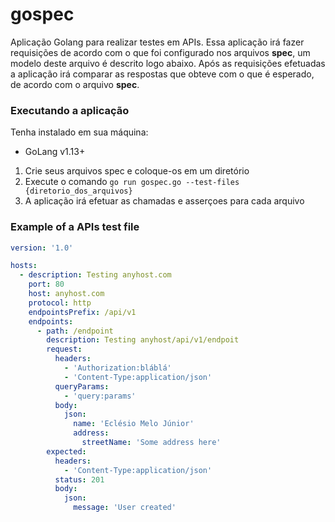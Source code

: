 # gospec

Aplicação Golang para realizar testes em APIs. Essa aplicação irá fazer requisições de acordo com o que foi configurado nos arquivos **spec**, um modelo deste arquivo é descrito logo abaixo. Após as requisições efetuadas a aplicação irá comparar as respostas que obteve com o que é esperado, de acordo com o arquivo **spec**.

### Executando a aplicação

Tenha instalado em sua máquina:

- GoLang v1.13+

1. Crie seus arquivos spec e coloque-os em um diretório
2. Execute o comando `go run gospec.go --test-files {diretorio_dos_arquivos}`
3. A aplicação irá efetuar as chamadas e asserçoes para cada arquivo

### Example of a APIs test file

```yaml
version: '1.0'

hosts:
  - description: Testing anyhost.com
    port: 80
    host: anyhost.com
    protocol: http
    endpointsPrefix: /api/v1
    endpoints:
      - path: /endpoint
        description: Testing anyhost/api/v1/endpoit
        request:
          headers:
            - 'Authorization:bláblá'
            - 'Content-Type:application/json'
          queryParams:
            - 'query:params'
          body:
            json:
              name: 'Eclésio Melo Júnior'
              address:
                streetName: 'Some address here'
        expected:
          headers:
            - 'Content-Type:application/json'
          status: 201
          body:
            json:
              message: 'User created'
```
